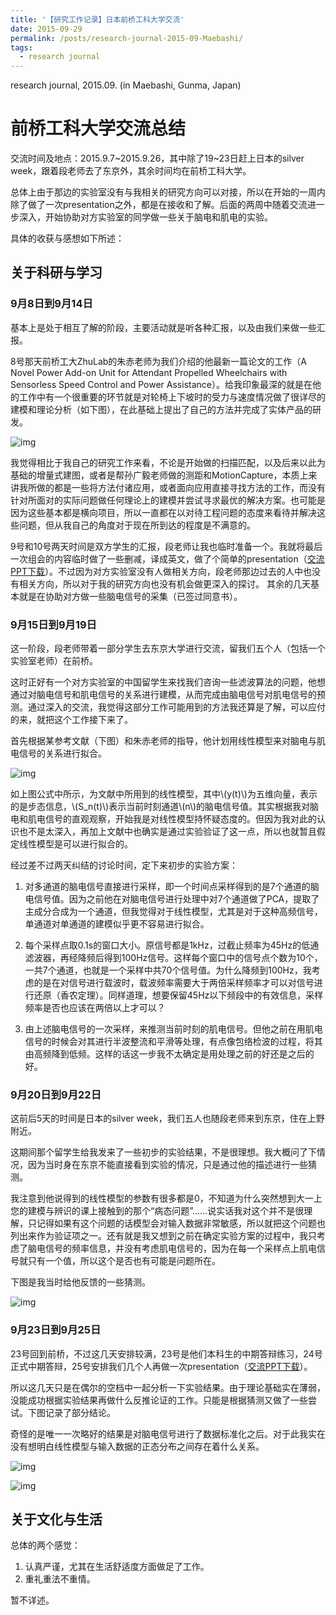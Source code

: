 ```yaml
---
title: '【研究工作记录】日本前桥工科大学交流'
date: 2015-09-29
permalink: /posts/research-journal-2015-09-Maebashi/
tags:
  - research journal
---
```


research journal, 2015.09. (in Maebashi, Gunma, Japan)

# 前桥工科大学交流总结

交流时间及地点：2015.9.7~2015.9.26，其中除了19~23日赶上日本的silver week，跟着段老师去了东京外，其余时间均在前桥工科大学。

总体上由于那边的实验室没有与我相关的研究方向可以对接，所以在开始的一周内除了做了一次presentation之外，都是在接收和了解。后面的两周中随着交流进一步深入，开始协助对方实验室的同学做一些关于脑电和肌电的实验。

具体的收获与感想如下所述：

## 关于科研与学习

### 9月8日到9月14日

基本上是处于相互了解的阶段，主要活动就是听各种汇报，以及由我们来做一些汇报。

8号那天前桥工大ZhuLab的朱赤老师为我们介绍的他最新一篇论文的工作（A Novel Power Add-on Unit for Attendant Propelled Wheelchairs with Sensorless Speed Control and Power Assistance）。给我印象最深的就是在他的工作中有一个很重要的环节就是对轮椅上下坡时的受力与速度情况做了很详尽的建模和理论分析（如下图），在此基础上提出了自己的方法并完成了实体产品的研发。

![img](https://sunqinxuan.github.io/images/posts-research-journal-2015-09-img1.jpg)

我觉得相比于我自己的研究工作来看，不论是开始做的扫描匹配，以及后来以此为基础的增量式建图，或者是帮孙广毅老师做的测距和MotionCapture，本质上来讲我所做的都是一些将方法付诸应用，或者面向应用直接寻找方法的工作，而没有针对所面对的实际问题做任何理论上的建模并尝试寻求最优的解决方案。也可能是因为这些基本都是横向项目，所以一直都在以对待工程问题的态度来看待并解决这些问题，但从我自己的角度对于现在所到达的程度是不满意的。

9号和10号两天时间是双方学生的汇报，段老师让我也临时准备一个。我就将最后一次组会的内容临时做了一些删减，译成英文，做了个简单的presentation（<a href="http://sunqinxuan.github.io/files/research-journal-2015-09-Maebashi-presentation-1.pdf">交流PPT下载</a>）。不过因为对方实验室没有人做相关方向，段老师那边过去的人中也没有相关方向，所以对于我的研究方向也没有机会做更深入的探讨。
其余的几天基本就是在协助对方做一些脑电信号的采集（已签过同意书）。

### 9月15日到9月19日

这一阶段，段老师带着一部分学生去东京大学进行交流，留我们五个人（包括一个实验室老师）在前桥。

这时正好有一个对方实验室的中国留学生来找我们咨询一些滤波算法的问题，他想通过对脑电信号和肌电信号的关系进行建模，从而完成由脑电信号对肌电信号的预测。通过深入的交流，我觉得这部分工作可能用到的方法我还算是了解，可以应付的来，就把这个工作接下来了。

首先根据某参考文献（下图）和朱赤老师的指导，他计划用线性模型来对脑电与肌电信号的关系进行拟合。

![img](https://sunqinxuan.github.io/images/posts-research-journal-2015-09-img2.jpg)

如上图公式中所示，为文献中所用到的线性模型，其中\\(y(t)\\)为五维向量，表示的是步态信息，\\(S_n(t)\\)表示当前时刻通道\\(n\\)的脑电信号值。其实根据我对脑电和肌电信号的直观观察，开始我是对线性模型持怀疑态度的。但因为我对此的认识也不是太深入，再加上文献中也确实是通过实验验证了这一点，所以也就暂且假定线性模型是可以进行拟合的。

经过差不过两天纠结的讨论时间，定下来初步的实验方案：

1. 对多通道的脑电信号直接进行采样，即一个时间点采样得到的是7个通道的脑电信号值。因为之前他在对脑电信号进行处理中对7个通道做了PCA，提取了主成分合成为一个通道，但我觉得对于线性模型，尤其是对于这种高频信号，单通道对单通道的建模似乎更不容易进行拟合。

2. 每个采样点取0.1s的窗口大小。原信号都是1kHz，过截止频率为45Hz的低通滤波器，再经降频后得到100Hz信号。这样每个窗口中的信号点个数为10个，一共7个通道，也就是一个采样中共70个信号值。为什么降频到100Hz，我考虑的是在对信号进行载波时，载波频率需要大于两倍采样频率才可以对信号进行还原（香农定理）。同样道理，想要保留45Hz以下频段中的有效信息，采样频率是否也应该在两倍以上才可以？

3. 由上述脑电信号的一次采样，来推测当前时刻的肌电信号。但他之前在用肌电信号的时候会对其进行半波整流和平滑等处理，有点像包络检波的过程，将其由高频降到低频。这样的话这一步我不太确定是用处理之前的好还是之后的好。

### 9月20日到9月22日

这前后5天的时间是日本的silver week，我们五人也随段老师来到东京，住在上野附近。

这期间那个留学生给我发来了一些初步的实验结果，不是很理想。我大概问了下情况，因为当时身在东京不能直接看到实验的情况，只是通过他的描述进行一些猜测。

我注意到他说得到的线性模型的参数有很多都是0，不知道为什么突然想到大一上您的建模与辨识的课上接触到的那个“病态问题”……说实话我对这个并不是很理解，只记得如果有这个问题的话模型会对输入数据非常敏感，所以就把这个问题也列出来作为验证项之一。还有就是我又想到之前在确定实验方案的过程中，我只考虑了脑电信号的频率信息，并没有考虑肌电信号的，因为在每一个采样点上肌电信号就只有一个值，所以这个是否也有可能是问题所在。

下图是我当时给他反馈的一些猜测。

![img](https://sunqinxuan.github.io/images/posts-research-journal-2015-09-img3.jpg)

### 9月23日到9月25日

23号回到前桥，不过这几天安排较满，23号是他们本科生的中期答辩练习，24号正式中期答辩，25号安排我们几个人再做一次presentation（<a href="http://sunqinxuan.github.io/files/research-journal-2015-09-Maebashi-presentation-2.pdf">交流PPT下载</a>）。

所以这几天只是在偶尔的空档中一起分析一下实验结果。由于理论基础实在薄弱，没能成功根据实验结果再做什么反推论证的工作。只能是根据猜测又做了一些尝试。下图记录了部分结论。

奇怪的是唯一一次略好的结果是对脑电信号进行了数据标准化之后。对于此我实在没有想明白线性模型与输入数据的正态分布之间存在着什么关系。

![img](https://sunqinxuan.github.io/images/posts-research-journal-2015-09-img4.jpg)

![img](https://sunqinxuan.github.io/images/posts-research-journal-2015-09-img5.jpg)

## 关于文化与生活

总体的两个感觉：

1.	认真严谨，尤其在生活舒适度方面做足了工作。
2.	重礼重法不重情。

暂不详述。



